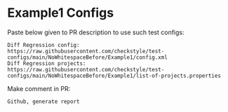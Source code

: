 # Example1 Configs
Paste below given to PR description to use such test configs:
```
Diff Regression config: https://raw.githubusercontent.com/checkstyle/test-configs/main/NoWhitespaceBefore/Example1/config.xml
Diff Regression projects: https://raw.githubusercontent.com/checkstyle/test-configs/main/NoWhitespaceBefore/Example1/list-of-projects.properties
```
Make comment in PR:
```
Github, generate report
```
